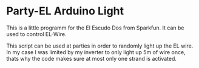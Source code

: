 # Party-EL Arduino Light

This is a little programm for the El Escudo Dos from Sparkfun. It can be used to control EL-Wire.

This script can be used at parties in order to randomly light up the EL wire. In my case I was limited by
my inverter to only light up 5m of wire once, thats why the code makes sure at most only one strand is activated.
